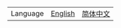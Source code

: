 <table>
  <tr>
    <td>Language</td>
    <td><a href="http://cenmrev.github.io/v2rayw">English</a></td>
    <td><a href="http://cenmrev.github.io/v2rayw/zh_cn">简体中文</a></td>
  </tr>
</table>
